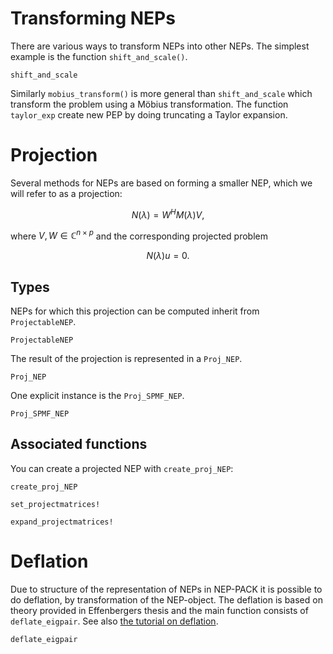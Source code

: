 # Transforming NEPs

There are various ways to transform NEPs into other NEPs.
The simplest example is the function `shift_and_scale()`.


```@docs
shift_and_scale
```

Similarly `mobius_transform()` is more general
than `shift_and_scale` which transform
the problem using a Möbius transformation. The function `taylor_exp`
create new PEP by doing truncating a Taylor expansion.

# Projection

Several methods for NEPs are based on forming
a smaller NEP, which we will refer to as a projection:
```math
N(λ)=W^HM(λ)V,
```
where $V,W\in\mathbb{C}^{n\times p}$
and the corresponding projected problem
```math
N(λ)u=0.
```

## Types
NEPs for which this projection can be computed
inherit from `ProjectableNEP`.

```@docs
ProjectableNEP
```

The result of the
projection is represented in a `Proj_NEP`.

```@docs
Proj_NEP
```

One explicit instance is the `Proj_SPMF_NEP`.

```@docs
Proj_SPMF_NEP
```


## Associated functions

You can create a projected NEP with `create_proj_NEP`:

```@docs
create_proj_NEP
```


```@docs
set_projectmatrices!
```

```@docs
expand_projectmatrices!
```



# Deflation

Due to structure of the representation of NEPs in NEP-PACK
it is possible to do deflation, by transformation of the NEP-object.
The deflation is based on theory provided in Effenbergers thesis
and the main function consists of `deflate_eigpair`.
See also [the tutorial on deflation](deflate_tutorial.md).

```@docs
deflate_eigpair
```
